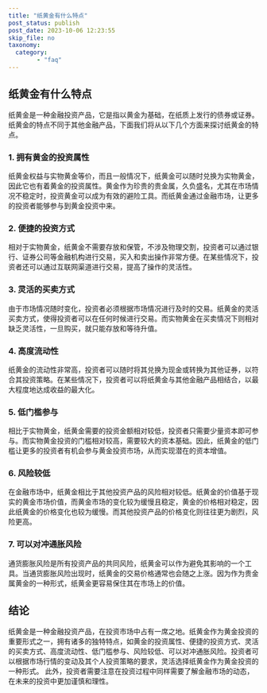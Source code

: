 ```yaml
---
title: "纸黄金有什么特点"
post_status: publish
post_date: 2023-10-06 12:23:55
skip_file: no
taxonomy:
  category:
        - "faq"
---
```


## 纸黄金有什么特点

纸黄金是一种金融投资产品，它是指以黄金为基础，在纸质上发行的债券或证券。纸黄金的特点不同于其他金融产品，下面我们将从以下几个方面来探讨纸黄金的特点。

### 1. 拥有黄金的投资属性

纸黄金权益与实物黄金等价，而且一般情况下，纸黄金可以随时兑换为实物黄金，因此它也有着黄金的投资属性。黄金作为珍贵的贵金属，久负盛名，尤其在市场情况不稳定时，投资黄金可以成为有效的避险工具。而纸黄金通过金融市场，让更多的投资者能够参与到黄金投资中来。

### 2. 便捷的投资方式

相对于实物黄金，纸黄金不需要存放和保管，不涉及物理交割，投资者可以通过银行、证券公司等金融机构进行交易，买入和卖出操作非常方便。在某些情况下，投资者还可以通过互联网渠道进行交易，提高了操作的灵活性。

### 3. 灵活的买卖方式

由于市场情况随时变化，投资者必须根据市场情况进行及时的交易。纸黄金的灵活买卖方式，使得投资者可以在任何时候进行交易。而实物黄金在买卖情况下则相对缺乏灵活性，一旦购买，就只能存放和等待升值。

### 4. 高度流动性

纸黄金的流动性非常高，投资者可以随时将其兑换为现金或转换为其他证券，以符合其投资策略。在某些情况下，投资者可以将纸黄金与其他金融产品相结合，以最大程度地达成收益的最大化。

### 5. 低门槛参与

相比于实物黄金，纸黄金需要的投资金额相对较低，投资者只需要少量资本即可参与。而实物黄金投资的门槛相对较高，需要较大的资本基础。因此，纸黄金的低门槛让更多的投资者有机会参与黄金投资市场，从而实现潜在的资本增值。

### 6. 风险较低

在金融市场中，纸黄金相比于其他投资产品的风险相对较低。纸黄金的价值基于现实的黄金市场价值，而黄金市场的变化较为缓慢且稳定，黄金的价格相对稳定，因此纸黄金的价格变化也较为缓慢。而其他投资产品的价格变化则往往更为剧烈，风险更高。

### 7. 可以对冲通胀风险

通货膨胀风险是所有投资产品的共同风险，纸黄金可以作为避免其影响的一个工具。当通货膨胀风险出现时，纸黄金的交易价格通常也会随之上涨。因为作为贵金属黄金的一种形式，纸黄金更容易保住其在市场上的价值。

## 结论

纸黄金是一种金融投资产品，在投资市场中占有一席之地。纸黄金作为黄金投资的重要形式之一，拥有诸多的独特特点，如黄金的投资属性、便捷的投资方式、灵活的买卖方式、高度流动性、低门槛参与、风险较低、可以对冲通胀风险。投资者可以根据市场行情的变动及其个人投资策略的要求，灵活选择纸黄金作为黄金投资的一种形式。 此外，投资者需要注意在投资过程中同样需要了解金融市场的动态，在未来的投资中更加谨慎和理性。
